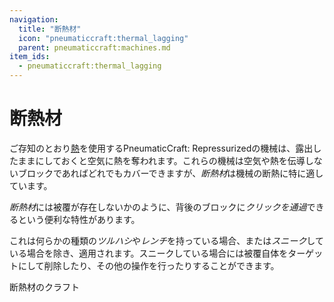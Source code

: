```yaml
---
navigation:
  title: "断熱材"
  icon: "pneumaticcraft:thermal_lagging"
  parent: pneumaticcraft:machines.md
item_ids:
  - pneumaticcraft:thermal_lagging
---
```


# 断熱材

ご存知のとおり[熱](../base_concepts/heat.md)を使用する<Color hex="#228">PneumaticCraft: Repressurized</Color>の機械は、露出したままにしておくと空気に熱を奪われます。これらの機械は空気や熱を伝導しないブロックであればどれでもカバーできますが、*断熱材*は機械の断熱に特に適しています。

<ItemImage id="pneumaticcraft:thermal_lagging" />

*断熱材*には被覆が存在しないかのように、背後のブロックに*クリックを通過*できるという便利な特性があります。

これは何らかの種類の*ツルハシ*や*レンチ*を持っている場合、または*スニーク*している場合を除き、適用されます。スニークしている場合には被覆自体をターゲットにして削除したり、その他の操作を行ったりすることができます。

断熱材のクラフト

<Recipe id="pneumaticcraft:thermal_lagging" />

